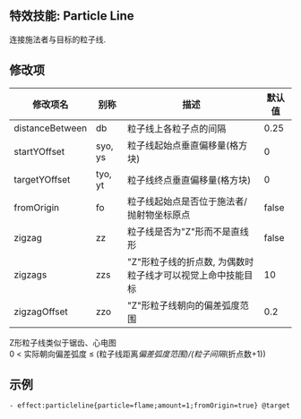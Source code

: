 特效技能: Particle Line
--------------------------

连接施法者与目标的粒子线.

修改项
----------

| 修改项名 | 别称    | 描述                                                                                                    | 默认值 |
|-----------|------------|----------------------------------------------------------------------------------------------------------------|---------------|
| distanceBetween | db       | 粒子线上各粒子点的间隔 | 0.25          |
| startYOffset    | syo, ys  | 粒子线起始点垂直偏移量(格方块) | 0             |
| targetYOffset   | tyo, yt  | 粒子线终点垂直偏移量(格方块) | 0             |
| fromOrigin      | fo       | 粒子线起始点是否位于施法者/抛射物坐标原点  | false         |
| zigzag          | zz       | 粒子线是否为"Z"形而不是直线形 | false         |
| zigzags         | zzs      | "Z"形粒子线的折点数, 为偶数时粒子线才可以视觉上命中技能目标 | 10            |
| zigzagOffset    | zzo      | "Z"形粒子线朝向的偏差弧度范围 | 0.2  |

Z形粒子线类似于锯齿、心电图  
0 < 实际朝向偏差弧度 ≤ (粒子线距离*偏差弧度范围)/(粒子间隔*(折点数+1))

示例
--------

```
- effect:particleline{particle=flame;amount=1;fromOrigin=true} @target
```
